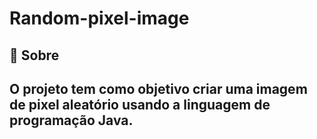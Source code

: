 # Random-pixel-image

## 📌 Sobre
O projeto tem como objetivo criar uma imagem de pixel aleatório usando a linguagem de programação Java.
---
